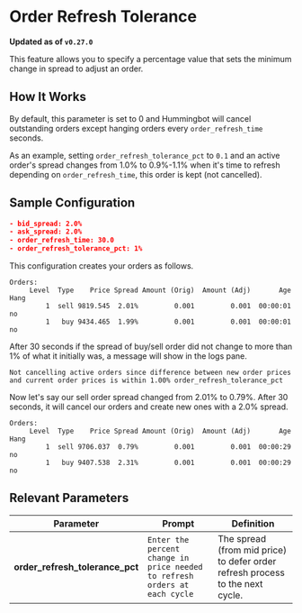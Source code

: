 # Order Refresh Tolerance

**Updated as of `v0.27.0`**

This feature allows you to specify a percentage value that sets the minimum change in spread to adjust an order.


## How It Works

By default, this parameter is set to 0 and Hummingbot will cancel outstanding orders except hanging orders every `order_refresh_time` seconds.

As an example, setting `order_refresh_tolerance_pct` to `0.1` and an active order's spread changes from 1.0% to 0.9%-1.1% when it's time to refresh depending on `order_refresh_time`, this order is kept (not cancelled).

## Sample Configuration

```json
- bid_spread: 2.0%
- ask_spread: 2.0%
- order_refresh_time: 30.0
- order_refresh_tolerance_pct: 1%
```

This configuration creates your orders as follows.

```
Orders:                                                               
     Level  Type    Price Spread Amount (Orig)  Amount (Adj)  	   Age Hang
         1  sell 9819.545  2.01%         0.001         0.001  00:00:01   no
         1   buy 9434.465  1.99%         0.001         0.001  00:00:01   no
```

After 30 seconds if the spread of buy/sell order did not change to more than 1% of what it initially was, a message will show in the logs pane.

```
Not cancelling active orders since difference between new order prices
and current order prices is within 1.00% order_refresh_tolerance_pct
```

Now let's say our sell order spread changed from 2.01% to 0.79%. After 30 seconds, it will cancel our orders and create new ones with a 2.0% spread.

```
Orders:                                                               
     Level  Type    Price Spread Amount (Orig)  Amount (Adj)  	   Age Hang
         1  sell 9706.037  0.79%         0.001         0.001  00:00:29   no
         1   buy 9407.538  2.31%         0.001         0.001  00:00:29   no
```

## Relevant Parameters

| Parameter | Prompt | Definition |
|-----------|--------|------------|
| **order_refresh_tolerance_pct** | `Enter the percent change in price needed to refresh orders at each cycle` | The spread (from mid price) to defer order refresh process to the next cycle. |